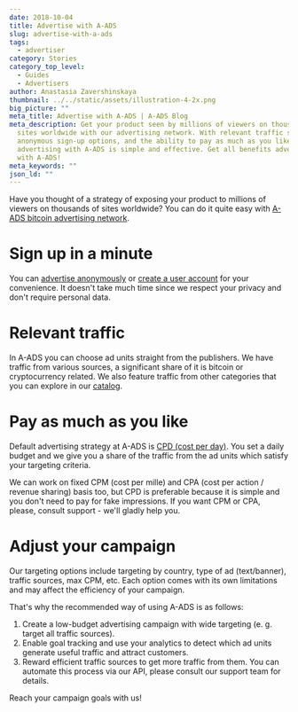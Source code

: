 ```yaml
---
date: 2018-10-04
title: Advertise with A-ADS
slug: advertise-with-a-ads
tags:
  - advertiser
category: Stories
category_top_level:
  - Guides
  - Advertisers
author: Anastasia Zavershinskaya
thumbnail: ../../static/assets/illustration-4-2x.png
big_picture: ""
meta_title: Advertise with A-ADS | A-ADS Blog
meta_description: Get your product seen by millions of viewers on thousands of
  sites worldwide with our advertising network. With relevant traffic sources,
  anonymous sign-up options, and the ability to pay as much as you like,
  advertising with A-ADS is simple and effective. Get all benefits advertising
  with A-ADS!
meta_keywords: ""
json_ld: ""
---
```

Have you thought of a strategy of exposing your product to millions of viewers on thousands of sites worldwide? You can do it quite easy with [A-ADS bitcoin advertising network](https://a-ads.com).

# Sign up in a minute

You can [advertise anonymously](https://a-ads.com/campaigns/new) or [create a user account](https://a-ads.com/user/sign_up) for your convenience. It doesn't take much time since we respect your privacy and don't require personal data.

# Relevant traffic

In A-ADS you can choose ad units straight from the publishers. We have traffic from various sources, a significant share of it is bitcoin or cryptocurrency related. We also feature traffic from other categories that you can explore in our [catalog](https://a-ads.com/catalog).

# Pay as much as you like

Default advertising strategy at A-ADS is [CPD (cost per day)](https://a-ads.com/blog/2019-08-11-how-does-daily-budget-work/). You set a daily budget and we give you a share of the traffic from the ad units which satisfy your targeting criteria.

We can work on fixed CPM (cost per mille) and CPA (cost per action / revenue sharing) basis too, but CPD is preferable because it is simple and you don't need to pay for fake impressions. If you want CPM or CPA, please, consult support - we'll gladly help you.

# Adjust your campaign

Our targeting options include targeting by country, type of ad (text/banner), traffic sources, max CPM, etc. Each option comes with its own limitations and may affect the efficiency of your campaign.

That's why the recommended way of using A-ADS is as follows:

1. Create a low-budget advertising campaign with wide targeting (e. g. target all traffic sources).
2. Enable goal tracking and use your analytics to detect which ad units generate useful traffic and attract customers.
3. Reward efficient traffic sources to get more traffic from them. You can automate this process via our API, please consult our support team for details.

Reach your campaign goals with us!

